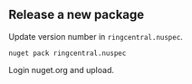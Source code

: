 ## Release a new package

Update version number in `ringcentral.nuspec`.

```
nuget pack ringcentral.nuspec
```

Login nuget.org and upload.
